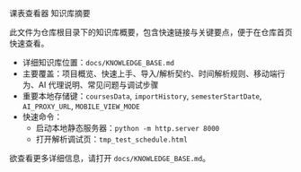 课表查看器 知识库摘要

此文件为仓库根目录下的知识库概要，包含快速链接与关键要点，便于在仓库首页快速查看。

- 详细知识库位置：`docs/KNOWLEDGE_BASE.md`
- 主要覆盖：项目概览、快速上手、导入/解析契约、时间解析规则、移动端行为、AI 代理说明、常见问题与调试步骤
- 重要本地存储键：`coursesData`, `importHistory`, `semesterStartDate`, `AI_PROXY_URL`, `MOBILE_VIEW_MODE`
- 快速命令：
  - 启动本地静态服务器：`python -m http.server 8000`
  - 打开解析调试页：`tmp_test_schedule.html`

欲查看更多详细信息，请打开 `docs/KNOWLEDGE_BASE.md`。
